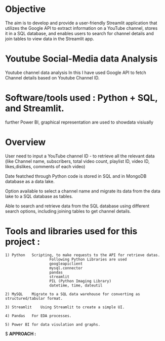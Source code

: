 # Objective
The aim is to develop and provide a user-friendly Streamlit application that utilizes the Google API to extract information on a YouTube channel, stores it in a SQL database, and enables users to search for channel details and join tables to view data in the Streamlit app.


# Youtube Social-Media data Analysis
Youtube channel data analysis
In this I have used  Google API to fetch Channel details based on Youtube Channel ID.
# Software/tools used :  Python + SQL, and Streamlit.
further Power BI, graphical representation are used to showdata visiually

# **Overview**


User need to input a YouTube channel ID  - to retrieve all the relevant data (like Channel name, subscribers, total video count, playlist ID, video ID, likes,dislikes, comments of each video) 

Date featched through Python code is stored in SQL and in  MongoDB database as a data lake.

Option available to select a channel name and migrate its data from the data lake to a SQL database as tables.

Able to search and retrieve data from the SQL database using different search options, including joining tables to get channel details.

# **Tools and libraries used for this project :**

    1) Python	Scripting, to make requests to the API for retrieve datas.
                        Following Python Libraries are used
                        googleapiclient
                        mysql.connector
                        pandas
                        streamlit
                        PIL (Python Imaging Library)
                        datetime, time, dateutil
      
    2) MySQL	Migrate to a SQL data warehouse for converting as structured/tabular format.
    
    3) Streamlit	Using Streamlit to create a simple UI.
    
    4) Pandas	For EDA processes.
    
    5) Power BI for data visulation and graphs.

$ **APPROACH :**

